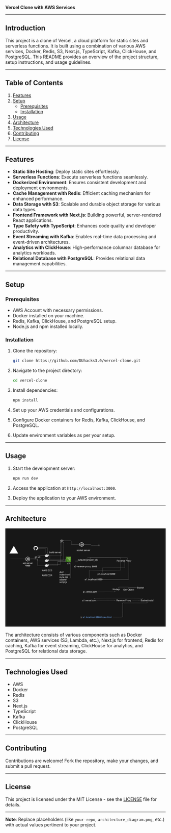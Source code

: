 **Vercel Clone with AWS Services**

---

## Introduction

This project is a clone of Vercel, a cloud platform for static sites and serverless functions. It is built using a combination of various AWS services, Docker, Redis, S3, Next.js, TypeScript, Kafka, ClickHouse, and PostgreSQL. This README provides an overview of the project structure, setup instructions, and usage guidelines.

---

## Table of Contents

1. [Features](#features)
2. [Setup](#setup)
    - [Prerequisites](#prerequisites)
    - [Installation](#installation)
3. [Usage](#usage)
4. [Architecture](#architecture)
5. [Technologies Used](#technologies-used)
6. [Contributing](#contributing)
7. [License](#license)

---

## Features

- **Static Site Hosting**: Deploy static sites effortlessly.
- **Serverless Functions**: Execute serverless functions seamlessly.
- **Dockerized Environment**: Ensures consistent development and deployment environments.
- **Cache Management with Redis**: Efficient caching mechanism for enhanced performance.
- **Data Storage with S3**: Scalable and durable object storage for various data types.
- **Frontend Framework with Next.js**: Building powerful, server-rendered React applications.
- **Type Safety with TypeScript**: Enhances code quality and developer productivity.
- **Event Streaming with Kafka**: Enables real-time data processing and event-driven architectures.
- **Analytics with ClickHouse**: High-performance columnar database for analytics workloads.
- **Relational Database with PostgreSQL**: Provides relational data management capabilities.

---

## Setup

### Prerequisites

- AWS Account with necessary permissions.
- Docker installed on your machine.
- Redis, Kafka, ClickHouse, and PostgreSQL setup.
- Node.js and npm installed locally.

### Installation

1. Clone the repository:

    ```bash
    git clone https://github.com/DUhacks3.0/vercel-clone.git
    ```

2. Navigate to the project directory:

    ```bash
    cd vercel-clone
    ```

3. Install dependencies:

    ```bash
    npm install
    ```

4. Set up your AWS credentials and configurations.

5. Configure Docker containers for Redis, Kafka, ClickHouse, and PostgreSQL.

6. Update environment variables as per your setup.

---

## Usage

1. Start the development server:

    ```bash
    npm run dev
    ```

2. Access the application at `http://localhost:3000`.

3. Deploy the application to your AWS environment.

---

## Architecture

![Architecture Diagram](architecture_diagram.png)

The architecture consists of various components such as Docker containers, AWS services (S3, Lambda, etc.), Next.js for frontend, Redis for caching, Kafka for event streaming, ClickHouse for analytics, and PostgreSQL for relational data storage.

---

## Technologies Used

- AWS
- Docker
- Redis
- S3
- Next.js
- TypeScript
- Kafka
- ClickHouse
- PostgreSQL

---

## Contributing

Contributions are welcome! Fork the repository, make your changes, and submit a pull request.

---

## License

This project is licensed under the MIT License - see the [LICENSE](LICENSE) file for details.

---

**Note**: Replace placeholders (like `your-repo`, `architecture_diagram.png`, etc.) with actual values pertinent to your project.
